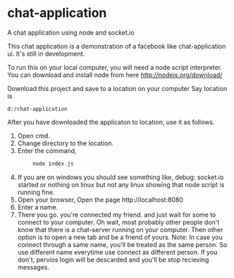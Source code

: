 chat-application
================

A chat application using node and socket.io

This chat application is a demonstration of a facebook like chat-application ui.
It's still in development.

To run this on your local computer, you will need a node script interpreter.
You can download and install node from here http://nodejs.org/download/

Download this project and save to a location on your computer
Say location is 

```
d:/chat-application
```

After you have downloaded the applicaton to location, use it as follows.

1. Open cmd.
2. Change directory to the location.
3. Enter the command,

```powershell
        node index.js
```

4. If you are on windows you should see something 
        like, debug: socket.io started
  or nothing on linux but not any linux showing that node script is running fine.
5. Open your browser, Open the page
        http://localhost:8080
6. Enter a name.
7. There you go. you're connected my friend. and just wait for some to connect to your computer.
  Oh wait, most probably other people don't know that there is a chat-server running on your computer.
  Then other option is to open a new tab and be a friend of yours.
  Note: In case you connect through a same name, you'll be treated as the same person. So use different name everytime use connect as different person. If you don't, pervios login will be descarded and you'll be stop recieving messages.


